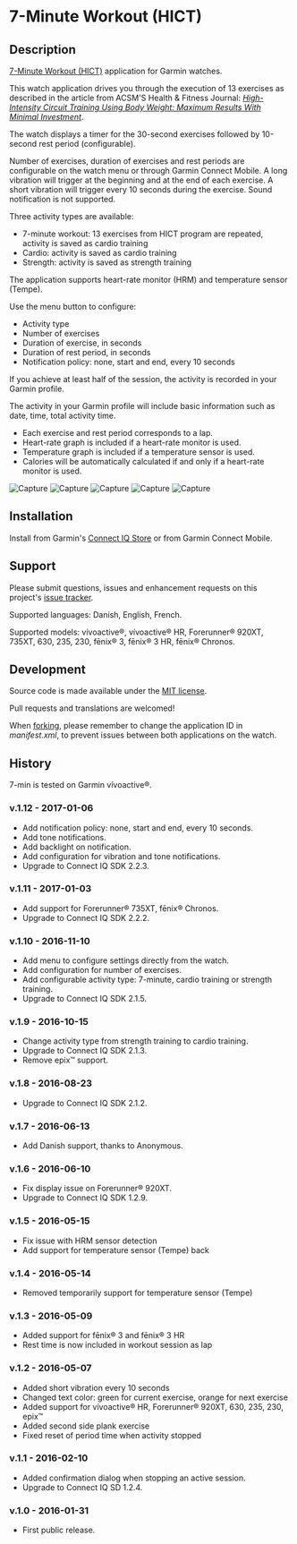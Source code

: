 # 7-Minute Workout (HICT) #

## Description ##

[7-Minute Workout (HICT)](https://apps.garmin.com/en-US/apps/65a44a9d-465d-4e76-a866-c0667e51cf98) application for Garmin watches.

This watch application drives you through the execution of 13 exercises as described in the article from ACSM'S Health & Fitness Journal:
_[High-Intensity Circuit Training Using Body Weight: Maximum Results With Minimal Investment](http://journals.lww.com/acsm-healthfitness/Fulltext/2013/05000/HIGH_INTENSITY_CIRCUIT_TRAINING_USING_BODY_WEIGHT_.5.aspx)_.

The watch displays a timer for the 30-second exercises followed by 10-second rest period (configurable).

Number of exercises, duration of exercises and rest periods are configurable on the watch menu or through Garmin Connect Mobile.
A long vibration will trigger at the beginning and at the end of each exercise.
A short vibration will trigger every 10 seconds during the exercise.
Sound notification is not supported.

Three activity types are available:

 - 7-minute workout: 13 exercises from HICT program are repeated, activity is saved as cardio training
 - Cardio: activity is saved as cardio training
 - Strength: activity is saved as strength training

The application supports heart-rate monitor (HRM) and temperature sensor (Tempe).

Use the menu button to configure:

 - Activity type
 - Number of exercises
 - Duration of exercise, in seconds
 - Duration of rest period, in seconds
 - Notification policy: none, start and end, every 10 seconds

If you achieve at least half of the session, the activity is recorded in your Garmin profile.

The activity in your Garmin profile will include basic information such as date, time, total activity time.

 - Each exercise and rest period corresponds to a lap.
 - Heart-rate graph is included if a heart-rate monitor is used.
 - Temperature graph is included if a temperature sensor is used.
 - Calories will be automatically calculated if and only if a heart-rate monitor is used.

![Capture](dist/images/capture1.png)
![Capture](dist/images/capture4.png)
![Capture](dist/images/capture5.png)
![Capture](dist/images/capture2.png)
![Capture](dist/images/capture3.png)

## Installation ##

Install from Garmin's [Connect IQ Store](https://apps.garmin.com/en-US/apps/65a44a9d-465d-4e76-a866-c0667e51cf98) or from Garmin Connect Mobile.

## Support ##

Please submit questions, issues and enhancement requests on this project's [issue tracker](https://bitbucket.org/obagot/connectiq-hict/issues).

Supported languages: Danish, English, French.

Supported models: vívoactive®, vívoactive® HR, Forerunner® 920XT, 735XT, 630, 235, 230, fēnix® 3, fēnix® 3 HR, fēnix® Chronos.

## Development ##

Source code is made available under the [MIT license](https://opensource.org/licenses/MIT).

Pull requests and translations are welcomed!

When [forking](https://bitbucket.org/obagot/connectiq-hict/fork), please remember to change the application ID in *manifest.xml*, to prevent issues between both applications on the watch.

## History ##

7-min is tested on Garmin vívoactive®.

### v.1.12 - 2017-01-06

* Add notification policy: none, start and end, every 10 seconds.
* Add tone notifications.
* Add backlight on notification.
* Add configuration for vibration and tone notifications.
* Upgrade to Connect IQ SDK 2.2.3.

### v.1.11 - 2017-01-03

* Add support for Forerunner® 735XT, fēnix® Chronos.
* Upgrade to Connect IQ SDK 2.2.2.

### v.1.10 - 2016-11-10

* Add menu to configure settings directly from the watch.
* Add configuration for number of exercises.
* Add configurable activity type: 7-minute, cardio training or strength training.
* Upgrade to Connect IQ SDK 2.1.5.

### v.1.9 - 2016-10-15

* Change activity type from strength training to cardio training.
* Upgrade to Connect IQ SDK 2.1.3.
* Remove epix™ support.

### v.1.8 - 2016-08-23

* Upgrade to Connect IQ SDK 2.1.2.

### v.1.7 - 2016-06-13

* Add Danish support, thanks to Anonymous.

### v.1.6 - 2016-06-10

* Fix display issue on Forerunner® 920XT.
* Upgrade to Connect IQ SDK 1.2.9.

### v.1.5 - 2016-05-15

* Fix issue with HRM sensor detection
* Add support for temperature sensor (Tempe) back

### v.1.4 - 2016-05-14

* Removed temporarily support for temperature sensor (Tempe)

### v.1.3 - 2016-05-09

* Added support for fēnix® 3 and fēnix® 3 HR
* Rest time is now included in workout session as lap

### v.1.2 - 2016-05-07

* Added short vibration every 10 seconds
* Changed text color: green for current exercise, orange for next exercise
* Added support for vívoactive® HR, Forerunner® 920XT, 630, 235, 230, epix™
* Added second side plank exercise
* Fixed reset of period time when activity stopped

### v.1.1 - 2016-02-10

* Added confirmation dialog when stopping an active session.
* Upgrade to Connect IQ SD 1.2.4.

### v.1.0 - 2016-01-31

* First public release.